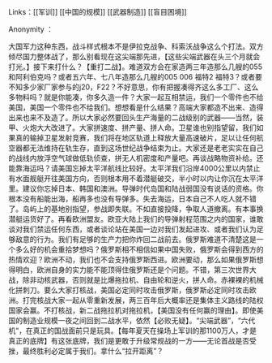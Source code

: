 Links：[[军训]] [[中国的规模]] [[武器制造]] [[盲目困境]]

Anonymity ：

大国军力这种东西，战斗样式根本不是伊拉克战争、科索沃战争这么个打法。双方倾尽国力整体战了，那么别看现在这尖端那先进，【这些尖端武器在头三个月就会打光。】接下来打什么？【重打二战】。难道双方会在家造两三年造那么几艘的055和阿利伯克吗？或者五六年、七八年造那么几艘的005 006 福特2 福特3？或者要不知多少家厂家参与的j20，F22？不好意思，你有把握凑得齐这么多工厂、这么多物料吗？就是你能凑，你多久造一件？大家一起互相禁运，我们一个零件也不给美国，美国一个零件也不给我们。想想看是什么结果？高端大家都造不出来、造得出来也来不及造了。所以大家必然要回头生产海量的二战级别的武器——当然，装甲、火炮大大改进了。大家拼速度、拼产量、拼人命。卫星谁也别指望留，我们如果真的输掉卫星发射竞赛，我们将在地区轨道上释放大量高速破片，足以让任何航空器都无法维持在轨生存，直到这场世纪战争结束为止。大家还是老老实实在自己的战线内放浮空气球做低轨侦查，拼无人机密度和产量吧。再谈战略物资补给。还能靠海运吗？请美国忘掉太平洋航线比较好。太平洋我们沿岸4000公里以内禁止有水面舰艇开往美国方向，否则根本用不着潜艇破交，半小时以内让你沉在太平洋里。建议你忘掉日本、韩国和澳洲。导弹时代岛国和陆战弱国没有说话的资格。你根本没有船能出海，船再多也没有导弹多。失去海运，日本自己不人吃人就不错了。岛屿上的基地别指望，参战即失联。不如直接投降，争取人道撤离。有本事换潜艇运货好了。再看欧洲盟友。欧亚大陆上我们的导弹射程范围之内的国家，谁敢谈对我们禁运任何东西，或者谈论站在美国一边对我们发起进攻、或者我们认为足够敌意的行为。我们有足够的生产力把你炸回二战前去。俄罗斯难道不清楚这是一个多么好的机会重拾梦想吗？俄罗斯相不相信如果中国失败，俄罗斯会得到西方的热情欢迎？欧洲不动，我们也不会支持俄罗斯西进。欧洲要动，那么如果俄罗斯想得明白，欧洲自身的实力能不能顶得住俄罗斯还是个问题。不错，第三次世界大战，除非动核武器，否则就是比爆拖拉机、自由轮和逆火，拼人命。赤裸裸的机械化拼刺刀。要么大家打核战，美国必定同时攻击俄罗斯，俄罗斯必定同时攻击欧洲。打完核战大家一起从零重新发展，两三百年后大概率还是集体主义路线的陆权国家会赢。不打核战，新二战拖拉机对拖拉机，【美国没有任何赢的理由】。即使美国的制造业规模一夜之间回到二战水平，依然【必败无疑】。“尖端武器”，“六代机”，在真正的国战面前只是玩具。【每年夏天在操场上军训的那1100万人，才是真正的底牌】有这张底牌，我们是更敢于升级常规战的一方——无论首战是否受挫，最终胜利必定属于我们。拿什么“拉开距离”？